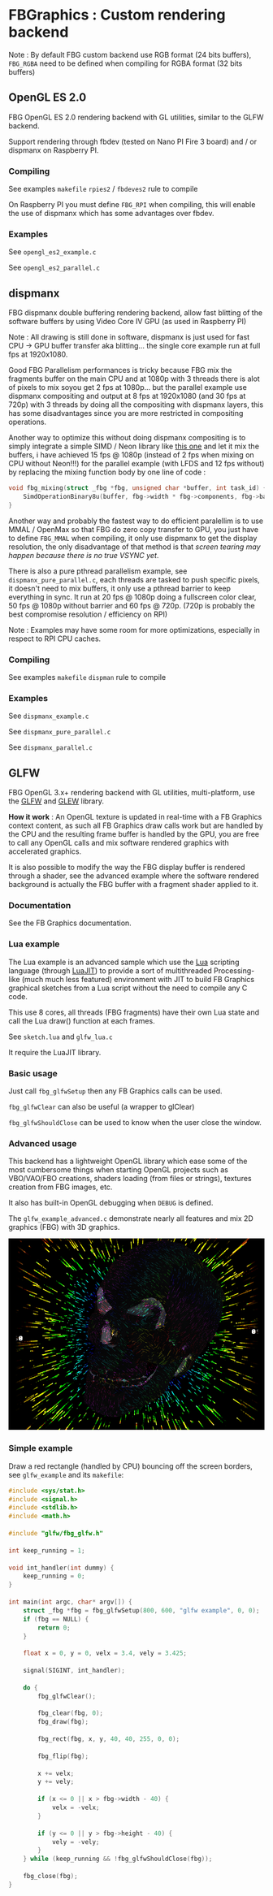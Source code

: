 FBGraphics : Custom rendering backend
=====

Note : By default FBG custom backend use RGB format (24 bits buffers), `FBG_RGBA` need to be defined when compiling for RGBA format (32 bits buffers)

## OpenGL ES 2.0

FBG OpenGL ES 2.0 rendering backend with GL utilities, similar to the GLFW backend.

Support rendering through fbdev (tested on Nano PI Fire 3 board) and / or dispmanx on Raspberry PI.

### Compiling

See examples `makefile` `rpies2` / `fbdeves2` rule to compile

On Raspberry PI you must define `FBG_RPI` when compiling, this will enable the use of dispmanx which has some advantages over fbdev.

### Examples

See `opengl_es2_example.c`

See `opengl_es2_parallel.c`

## dispmanx

FBG dispmanx double buffering rendering backend, allow fast blitting of the software buffers by using Video Core IV GPU (as used in Raspberry PI)

Note : All drawing is still done in software, dispmanx is just used for fast CPU -> GPU buffer transfer aka blitting... the single core example run at full fps at 1920x1080.

Good FBG Parallelism performances is tricky because FBG mix the fragments buffer on the main CPU and at 1080p with 3 threads there is alot of pixels to mix soyou get 2 fps at 1080p... but the parallel example use dispmanx compositing and output at 8 fps at 1920x1080 (and 30 fps at 720p) with 3 threads by doing all the compositing with dispmanx layers, this has some disadvantages since you are more restricted in compositing operations.

Another way to optimize this without doing dispmanx compositing is to simply integrate a simple SIMD / Neon library like [this one](http://ermig1979.github.io/Simd/index.html) and let it mix the buffers, i have achieved 15 fps @ 1080p (instead of 2 fps when mixing on CPU without Neon!!!) for the parallel example (with LFDS and 12 fps without) by replacing the mixing function body by one line of code :

```c
void fbg_mixing(struct _fbg *fbg, unsigned char *buffer, int task_id) {
	SimdOperationBinary8u(buffer, fbg->width * fbg->components, fbg->back_buffer, fbg->width * fbg->components, fbg->width, fbg->height, fbg->components, fbg->back_buffer, fbg->width * fbg->components, SimdOperationBinary8uSaturatedAddition);
}
```

Another way and probably the fastest way to do efficient paralellim is to use MMAL / OpenMax so that FBG do zero copy transfer to GPU, you just have to define `FBG_MMAL` when compiling, it only use dispmanx to get the display resolution, the only disadvantage of that method is that *screen tearing may happen because there is no true VSYNC yet*.

There is also a pure pthread parallelism example, see `dispmanx_pure_parallel.c`, each threads are tasked to push specific pixels, it doesn't need to mix buffers, it only use a pthread barrier to keep everything in sync. It run at 20 fps @ 1080p doing a fullscreen color clear, 50 fps @ 1080p without barrier and 60 fps @ 720p. (720p is probably the best compromise resolution / efficiency on RPI)

Note : Examples may have some room for more optimizations, especially in respect to RPI CPU caches.

### Compiling

See examples `makefile` `dispman` rule to compile

### Examples

See `dispmanx_example.c`

See `dispmanx_pure_parallel.c`

See `dispmanx_parallel.c`

## GLFW

FBG OpenGL 3.x+ rendering backend with GL utilities, multi-platform, use the [GLFW](https://www.glfw.org/) and [GLEW](http://glew.sourceforge.net/) library.

**How it work** : An OpenGL texture is updated in real-time with a FB Graphics context content, as such all FB Graphics draw calls work but are handled by the CPU and the resulting frame buffer is handled by the GPU, you are free to call any OpenGL calls and mix software rendered graphics with accelerated graphics.

It is also possible to modify the way the FBG display buffer is rendered through a shader, see the advanced example where the software rendered background is actually the FBG buffer with a fragment shader applied to it.

### Documentation

See the FB Graphics documentation.

### Lua example

The Lua example is an advanced sample which use the [Lua](https://www.lua.org/) scripting language (through [LuaJIT](http://luajit.org/)) to provide a sort of multithreaded Processing-like (much much less featured) environment with JIT to build FB Graphics graphical sketches from a Lua script without the need to compile any C code.

This use 8 cores, all threads (FBG fragments) have their own Lua state and call the Lua draw() function at each frames.

See `sketch.lua` and `glfw_lua.c`

It require the LuaJIT library.

### Basic usage 

Just call `fbg_glfwSetup` then any FB Graphics calls can be used.

`fbg_glfwClear` can also be useful (a wrapper to glClear)

`fbg_glfwShouldClose` can be used to know when the user close the window.

### Advanced usage

This backend has a lightweight OpenGL library which ease some of the most cumbersome things when starting OpenGL projects such as VBO/VAO/FBO creations, shaders loading (from files or strings), textures creation from FBG images, etc.

It also has built-in OpenGL debugging when `DEBUG` is defined.

The `glfw_example_advanced.c` demonstrate nearly all features and mix 2D graphics (FBG) with 3D graphics.

![Spooky](spooky.png "Advanced demonstration")


### Simple example

Draw a red rectangle (handled by CPU) bouncing off the screen borders, see `glfw_example` and its `makefile`:

```c
#include <sys/stat.h>
#include <signal.h>
#include <stdlib.h>
#include <math.h>

#include "glfw/fbg_glfw.h"

int keep_running = 1;

void int_handler(int dummy) {
    keep_running = 0;
}

int main(int argc, char* argv[]) {
    struct _fbg *fbg = fbg_glfwSetup(800, 600, "glfw example", 0, 0);
    if (fbg == NULL) {
        return 0;
    }

    float x = 0, y = 0, velx = 3.4, vely = 3.425;

    signal(SIGINT, int_handler);

    do {
        fbg_glfwClear();
        
        fbg_clear(fbg, 0);
        fbg_draw(fbg);

        fbg_rect(fbg, x, y, 40, 40, 255, 0, 0);

        fbg_flip(fbg);

        x += velx;
        y += vely;

        if (x <= 0 || x > fbg->width - 40) {
            velx = -velx;
        }

        if (y <= 0 || y > fbg->height - 40) {
            vely = -vely;
        }
    } while (keep_running && !fbg_glfwShouldClose(fbg));

    fbg_close(fbg);
}
```

